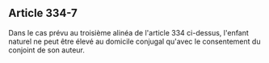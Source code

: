 Article 334-7
----
Dans le cas prévu au troisième alinéa de l'article 334 ci-dessus, l'enfant
naturel ne peut être élevé au domicile conjugal qu'avec le consentement du
conjoint de son auteur.
